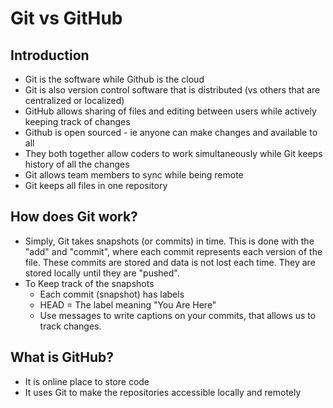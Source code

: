 # Git vs GitHub
## Introduction
 - Git is the software while Github is the cloud
 - Git is also version control software that is distributed (vs others that are centralized or localized)
 - GitHub allows sharing of files and editing between users while actively keeping track of changes
 - Github is open sourced - ie anyone can make changes and available to all 
 - They both together allow coders to work simultaneously while Git keeps history of all the changes
 - Git allows team members to sync while being remote
 - Git keeps all files in one repository
 
 ## How does Git work?
 - Simply, Git takes snapshots (or commits) in time. This is done with the "add" and "commit", where each commit represents each version of the file. These commits are stored and data is not lost each time. They are stored locally until they are "pushed".
 - To Keep track of the snapshots
   - Each commit (snapshot) has labels
   - HEAD = The label meaning "You Are Here"
   - Use messages to write captions on your commits, that allows us to track changes.
   
## What is GitHub?
- It is online place to store code
- It uses Git to make the repositories accessible locally and remotely
